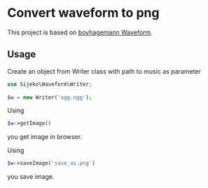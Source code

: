 Convert waveform to png
=======================

This project is based on [boyhagemann Waveform](https://github.com/boyhagemann/Waveform).

Usage
-----

Create an object from Writer class with path to music as parameter

```php
use Sijeko\Waveform\Writer;
 
$w = new Writer('ogg.ogg');
```

Using 
```php
$w->getImage()
``` 
you get image in browser.

Using
```php
$w->saveImage('save_as.png')
```
you save image. 